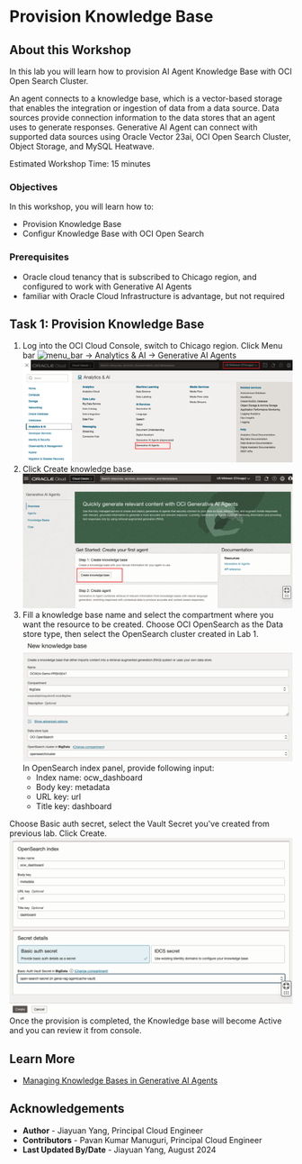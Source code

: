 # Provision Knowledge Base

## About this Workshop

In this lab you will learn how to provision AI Agent Knowledge Base with OCI Open Search Cluster.

An agent connects to a knowledge base, which is a vector-based storage that enables the integration or ingestion of data from a data source. Data sources provide connection information to the data stores that an agent uses to generate responses.
Generative AI Agent can connect with supported data sources using Oracle Vector 23ai, OCI Open Search Cluster, Object Storage, and MySQL Heatwave.

Estimated Workshop Time: 15 minutes


### Objectives

In this workshop, you will learn how to:
* Provision Knowledge Base
* Configur Knowledge Base with OCI Open Search


### Prerequisites

* Oracle cloud tenancy that is subscribed to Chicago region, and configured to work with Generative AI Agents
* familiar with Oracle Cloud Infrastructure is advantage, but not required


## Task 1: Provision Knowledge Base
1. Log into the OCI Cloud Console, switch to Chicago region. Click Menu bar ![menu_bar](./images/menu_bar.png ) -> Analytics & AI -> Generative AI Agents
![oci_console](./images/oci-console.png )
2. Click Create knowledge base.
![agent_console](./images/agent-console.png )
3. Fill a knowledge base name and select the compartment where you want the resource to be created. Choose OCI OpenSearch as the Data store type, then select the OpenSearch cluster created in Lab 1.
![create_kb](./images/create-kb-1.png )
   In OpenSearch index panel, provide following input:
    - Index name: ocw_dashboard
    - Body key: metadata
    - URL key: url
    - Title key: dashboard 

  Choose Basic auth secret, select the Vault Secret you've created from previous lab. Click Create.
![create_kb](./images/create-kb-2.png )
Once the provision is completed, the Knowledge base will become Active and you can review it from console.


## Learn More

* [Managing Knowledge Bases in Generative AI Agents](https://docs.public.oneportal.content.oci.oraclecloud.com/en-us/iaas/Content/generative-ai-agents/knowledge-bases.htm)


## Acknowledgements
* **Author** - Jiayuan Yang, Principal Cloud Engineer 
* **Contributors** -  Pavan Kumar Manuguri, Principal Cloud Engineer
* **Last Updated By/Date** - Jiayuan Yang, August 2024
